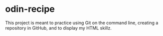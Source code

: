 # odin-recipe

This project is meant to practice using Git on the command line, creating a repository in GitHub, and to display my HTML skillz.
